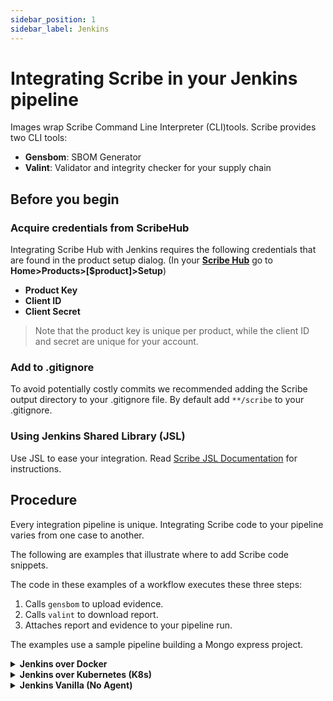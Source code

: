 ```yaml
---
sidebar_position: 1
sidebar_label: Jenkins
---
```

# Integrating Scribe in your Jenkins pipeline 
Images wrap Scribe Command Line Interpreter (CLI)tools. Scribe provides two CLI tools: 
* **Gensbom**: SBOM Generator 
* **Valint**: Validator and integrity checker for your supply chain

## Before you begin
### Acquire credentials from ScribeHub
Integrating Scribe Hub with Jenkins requires the following credentials that are found in the product setup dialog. (In your **[Scribe Hub](https://prod.hub.scribesecurity.com/ "Scribe Hub Link")** go to **Home>Products>[$product]>Setup**)

* **Product Key**
* **Client ID**
* **Client Secret**

>Note that the product key is unique per product, while the client ID and secret are unique for your account.

### Add to .gitignore
To avoid potentially costly commits we recommended adding the Scribe output directory to your .gitignore file.
By default add `**/scribe` to your .gitignore.

### Using Jenkins Shared Library (JSL)

Use JSL to ease your integration. 
Read [Scribe JSL Documentation](./JSL/) for instructions.

## Procedure
Every integration pipeline is unique. 
Integrating Scribe code to your pipeline varies from one case to another.

The following are examples that illustrate where to add Scribe code snippets. 

The code in these examples of a workflow executes these three steps:
1. Calls `gensbom` to upload evidence.
1. Calls `valint` to  download report.
1. Attaches report and evidence to your pipeline run.
 
The examples use a sample pipeline building a Mongo express project. 
<details>
  <summary> <b> Jenkins over Docker </b>
  </summary>
<h3>  Pre requisites </h3>

* Jenkins extensions installed:
   1. [Docker pipeline](https://plugins.jenkins.io/docker-workflow/ "Docker Pipeline extension")
   1. [Docker commons](https://plugins.jenkins.io/docker-commons/ "Docker Commons extension")
   1. [Docker plugin](https://plugins.jenkins.io/docker-plugin/ "Docker plugin extension" )
   1. [Docker API](https://plugins.jenkins.io/docker-java-api/ "Docker API extension")
   1. [Workspace Cleanup](https://plugins.jenkins.io/ws-cleanup/ "Workspace Cleanup extension") (optional)

* A `docker` is installed on your build node in Jenkins.

### Procedure

<details>
  <summary>  <b>Code of Integration example </b> </summary>



```javascript
pipeline {
  agent any
  environment {
    SCRIBE_PRODUCT_KEY     = credentials('scribe-product-key')
  }
  stages {
    stage('checkout') {
      steps {
          cleanWs()
          sh 'git clone -b v1.0.0-alpha.4 --single-branch https://github.com/mongo-express/mongo-express.git mongo-express-scm'
      }
    }
    
    stage('sbom') {
      agent {
        docker {
          image 'scribesecuriy.jfrog.io/scribe-docker-public-local/gensbom:latest'
          reuseNode true
          args "--entrypoint="
        }
      }
      steps {        
        withCredentials([usernamePassword(credentialsId: 'scribe-staging-auth-id', usernameVariable: 'SCRIBE_CLIENT_ID', passwordVariable: 'SCRIBE_CLIENT_SECRET')]) {
        sh '''
            gensbom bom dir:mongo-express-scm \
            --context-type jenkins \
            --output-directory ./scribe/gensbom \
            --product-key $SCRIBE_PRODUCT_KEY \
            -E -U $SCRIBE_CLIENT_ID -P $SCRIBE_CLIENT_SECRET \
            -vv
          '''
        }
      }
    }

    stage('image-bom') {
      agent {
        docker {
          image 'scribesecuriy.jfrog.io/scribe-docker-public-local/gensbom:latest'
          reuseNode true
          args "--entrypoint="
        }
      }
      steps {
            withCredentials([usernamePassword(credentialsId: 'scribe-staging-auth-id', usernameVariable: 'SCRIBE_CLIENT_ID', passwordVariable: 'SCRIBE_CLIENT_SECRET')]) {  
            sh '''
            gensbom bom mongo-express:1.0.0-alpha.4 \
            --context-type jenkins \
            --output-directory ./scribe/gensbom \
            --product-key $SCRIBE_PRODUCT_KEY \
            -E -U $SCRIBE_CLIENT_ID -P $SCRIBE_CLIENT_SECRET \
            -vv'''
          }
      }
    }

    stage('download-report') {
      agent {
        docker {
          image 'scribesecuriy.jfrog.io/scribe-docker-public-local/valint:latest'
          reuseNode true
          args "--entrypoint="
        }
      }
      steps {
           withCredentials([usernamePassword(credentialsId: 'scribe-staging-auth-id', usernameVariable: 'SCRIBE_CLIENT_ID', passwordVariable: 'SCRIBE_CLIENT_SECRET')]) {  
            sh '''
            valint report \
            --product-key $SCRIBE_PRODUCT_KEY \
            -U $SCRIBE_CLIENT_ID -P $SCRIBE_CLIENT_SECRET --output-directory scribe/valint \
            --timeout 120s \
            -vv'''
          }
      }
    }
  }
}
```

</details>


### See Also
[See Jenkins over Docker documentation](https://plugins.jenkins.io/docker-plugin/)
</details>




<details>
  <summary> <b> Jenkins over Kubernetes (K8s) </b>
  </summary>

  <h3>  Pre requisites </h3>

[Jenkins over Kubernetes](https://plugins.jenkins.io/kubernetes/ "Jenkins over Kubernetes extension") installed.

<h3>  Code of Integration example  </h3>


```javascript
pipeline {
  agent {
    kubernetes {
      yamlFile 'jenkins/k8s/scribe-test/KubernetesPod.yaml'
    }
  }
  environment {
    SCRIBE_PRODUCT_KEY     = credentials('scribe-product-key')
  }
  stages {
    stage('checkout-bom') {
      steps {        
        container('git') {
          sh 'git clone -b v1.0.0-alpha.4 --single-branch https://github.com/mongo-express/mongo-express.git mongo-express-scm'
        }
        
        container('gensbom') {
          withCredentials([usernamePassword(credentialsId: 'scribe-staging-auth-id', usernameVariable: 'SCRIBE_CLIENT_ID', passwordVariable: 'SCRIBE_CLIENT_SECRET')]) {
            sh '''
            gensbom bom dir:mongo-express-scm \
            --context-type jenkins \
            --output-directory ./scribe/gensbom \
            -E -U $SCRIBE_CLIENT_ID -P $SCRIBE_CLIENT_SECRET \
            --product-key $SCRIBE_PRODUCT_KEY \
            -vv'''
          }
        }
      }
    }

    stage('image-bom') {
      steps {
        container('gensbom') {
           withCredentials([usernamePassword(credentialsId: 'scribe-staging-auth-id', usernameVariable: 'SCRIBE_CLIENT_ID', passwordVariable: 'SCRIBE_CLIENT_SECRET')]) {  
            sh '''
            gensbom bom mongo-express:1.0.0-alpha.4 \
            --context-type jenkins \
            --output-directory ./scribe/gensbom \
            -E -U $SCRIBE_CLIENT_ID -P $SCRIBE_CLIENT_SECRET \
            --product-key $SCRIBE_PRODUCT_KEY \
            -vv'''
          }
        }
      }
    }

    stage('download-report') {
      steps {
        container('valint') {
           withCredentials([usernamePassword(credentialsId: 'scribe-staging-auth-id', usernameVariable: 'SCRIBE_CLIENT_ID', )]) {  
            sh '''
            valint report \
            -U $SCRIBE_CLIENT_ID -P $SCRIBE_CLIENT_SECRET \
            --output-directory scribe/valint \
            -vv'''
          }
          publish()
        }
      }
    }
  }
}
```
Example uses Jenkins over k8s plugin, 
Pod template defined
```YAML
metadata:
  labels:
    some-label: jsl-scribe-test
spec:
  containers:
  - name: jnlp
    env:
    - name: CONTAINER_ENV_VAR
      value: jnlp
  - name: gensbom
    image: scribesecuriy.jfrog.io/scribe-docker-public-local/gensbom:latest 
    command:
    - cat
    tty: true
  - name: valint
    image: scribesecuriy.jfrog.io/scribe-docker-public-local/valint:latest
    command:
    - cat
    tty: true
  - name: git
    image: alpine/git
    command:
      - cat
    tty: true
```

### See Also
[See Jenkins documentation](https://plugins.jenkins.io/kubernetes/)

</details>


<details>
  <summary> <b> Jenkins Vanilla (No Agent) </b>
  </summary>
<h3>  Pre requisites </h3>

 `curl` installed on your build node in jenkins.

<h3> Code of Integration example</h3>

```javascript
pipeline {
  agent any
  environment {
    SCRIBE_PRODUCT_KEY     = credentials('scribe-product-key')
    PATH="./temp/bin:$PATH"
  }
  stages {
    stage('install') {
        steps {
          cleanWs()
          sh 'curl -sSfL https://raw.githubusercontent.com/scribe-security/misc/master/install.sh | sh -s -- -b ./temp/bin'
        }
    }
    stage('checkout') {
      steps {
          sh 'git clone -b v1.0.0-alpha.4 --single-branch https://github.com/mongo-express/mongo-express.git mongo-express-scm'
      }
    }
    
    stage('sbom') {
      steps {        
        withCredentials([usernamePassword(credentialsId: 'scribe-staging-auth-id', usernameVariable: 'SCRIBE_CLIENT_ID', passwordVariable: 'SCRIBE_CLIENT_SECRET')]) {
        sh '''
            gensbom bom dir:mongo-express-scm \
            --context-type jenkins \
            --output-directory ./scribe/gensbom \
            --product-key $SCRIBE_PRODUCT_KEY \
             -E -U $SCRIBE_CLIENT_ID -P $SCRIBE_CLIENT_SECRET \
            -vv
          '''
        }
      }
    }

    stage('image-bom') {
      steps {
            withCredentials([usernamePassword(credentialsId: 'scribe-staging-auth-id', usernameVariable: 'SCRIBE_CLIENT_ID', passwordVariable: 'SCRIBE_CLIENT_SECRET')]) {  
            sh '''
            gensbom bom mongo-express:1.0.0-alpha.4 \
            --context-type jenkins \
            --output-directory ./scribe/gensbom \
            --product-key testing \
            -E -U $SCRIBE_CLIENT_ID -P $SCRIBE_CLIENT_SECRET \
            -vv'''
          }
      }
    }

    stage('download-report') {
      steps {
           withCredentials([usernamePassword(credentialsId: 'scribe-staging-auth-id', usernameVariable: 'SCRIBE_CLIENT_ID', passwordVariable: 'SCRIBE_CLIENT_SECRET')]) {  
            sh '''
            valint report \
            --product-key $SCRIBE_PRODUCT_KEY \
            -U $SCRIBE_CLIENT_ID -P $SCRIBE_CLIENT_SECRET --output-directory scribe/valint \
            --timeout 120s \
            -vv'''
          }
      }
    }
  }
}

```

</details>


